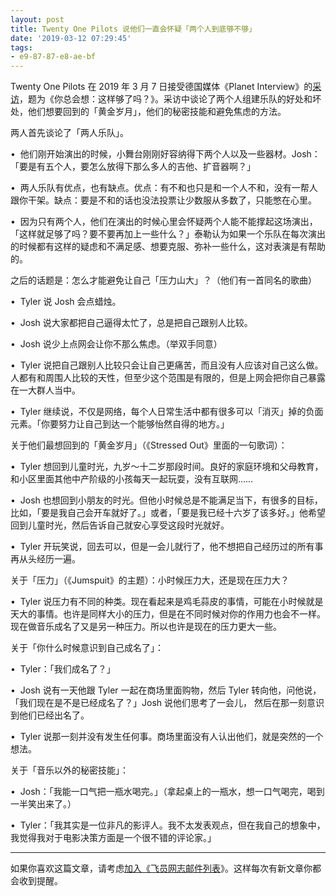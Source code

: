 ```yaml
---
layout: post
title: Twenty One Pilots 说他们一直会怀疑「两个人到底够不够」
date: '2019-03-12 07:29:45'
tags:
- e9-87-87-e8-ae-bf
---
```


Twenty One Pilots 在 2019 年 3 月 7 日接受德国媒体《Planet Interview》的[采访](http://www.planet-interview.de/interviews/twenty-one-pilots/50703/)，题为《你总会想：这样够了吗？》。采访中谈论了两个人组建乐队的好处和坏处，他们想要回到的「黄金岁月」，他们的秘密技能和避免焦虑的方法。

两人首先谈论了「两人乐队」。

• &nbsp;他们刚开始演出的时候，小舞台刚刚好容纳得下两个人以及一些器材。Josh：「要是有五个人，要怎么放得下那么多人的吉他、扩音器啊？」

• &nbsp;两人乐队有优点，也有缺点。优点：有不和也只是和一个人不和，没有一帮人跟你干架。缺点：要是不和的话也没法投票让少数服从多数了，只能憋在心里。

• &nbsp;因为只有两个人，他们在演出的时候心里会怀疑两个人能不能撑起这场演出，「这样就足够了吗？要不要再加上一些什么？」泰勒认为如果一个乐队在每次演出的时候都有这样的疑虑和不满足感、想要克服、弥补一些什么，这对表演是有帮助的。

之后的话题是：怎么才能避免让自己「压力山大」？（他们有一首同名的歌曲）

• &nbsp;Tyler 说 Josh 会点蜡烛。

• &nbsp;Josh 说大家都把自己逼得太忙了，总是把自己跟别人比较。

• &nbsp;Josh 说少上点网会让你不那么焦虑。（举双手同意）

• &nbsp;Tyler 说把自己跟别人比较只会让自己更痛苦，而且没有人应该对自己这么做。人都有和周围人比较的天性，但至少这个范围是有限的，但是上网会把你自己暴露在一大群人当中。

• &nbsp;Tyler 继续说，不仅是网络，每个人日常生活中都有很多可以「消灭」掉的负面元素。「你要努力让自己到达一个能够怡然自得的地方。」

关于他们最想回到的「黄金岁月」（《Stressed Out》里面的一句歌词）：

• &nbsp;Tyler 想回到儿童时光，九岁～十二岁那段时间。良好的家庭环境和父母教育，和小区里面其他中产阶级的小孩每天一起玩耍，没有互联网……

• &nbsp;Josh 也想回到小朋友的时光。但他小时候总是不能满足当下，有很多的目标，比如，「要是我自己会开车就好了。」或者，「要是我已经十六岁了该多好。」他希望回到儿童时光，然后告诉自己就安心享受这段时光就好。

• &nbsp;Tyler 开玩笑说，回去可以，但是一会儿就行了，他不想把自己经历过的所有事再从头经历一遍。

关于「压力」（《Jumspuit》的主题）：小时候压力大，还是现在压力大？

• &nbsp;Tyler 说压力有不同的种类。现在看起来是鸡毛蒜皮的事情，可能在小时候就是天大的事情。也许是同样大小的压力，但是在不同时候对你的作用力也会不一样。现在做音乐成名了又是另一种压力。所以也许是现在的压力更大一些。

关于「你什么时候意识到自己成名了」：

• &nbsp;Tyler：「我们成名了？」

• &nbsp;Josh 说有一天他跟 Tyler 一起在商场里面购物，然后 Tyler 转向他，问他说，「我们现在是不是已经成名了？」Josh 说他们思考了一会儿， 然后在那一刻意识到他们已经出名了。

• &nbsp;Tyler 说那一刻并没有发生任何事。商场里面没有人认出他们，就是突然的一个想法。

关于「音乐以外的秘密技能」：

• &nbsp;Josh：「我能一口气把一瓶水喝完。」（拿起桌上的一瓶水，想一口气喝完，喝到一半笑出来了。）

• &nbsp;Tyler：「我其实是一位非凡的影评人。我不太发表观点，但在我自己的想象中，我觉得我对于电影决策方面是一个很不错的评论家。」

* * *

如果你喜欢这篇文章，请考虑[加入《飞员网志邮件列表](/subscribe)》。这样每次有新文章你都会收到提醒。

